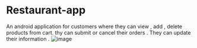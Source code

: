 # Restaurant-app

An android application for customers where they can view , add , delete products from cart. thy can submit or cancel their orders . They can update their information . ![image](https://github.com/DHoussama/Restaurant-app/assets/87715618/87b35e52-f8b7-4a9a-9073-fcd5dbb5c318)
